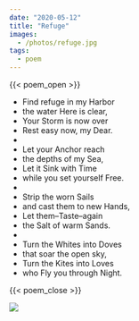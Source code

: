 ```yaml
---
date: "2020-05-12"
title: "Refuge"
images:
  - /photos/refuge.jpg
tags:
  - poem
---
```

  
{{< poem_open >}}

* Find refuge in my Harbor
* the water Here is clear,
* Your Storm is now over
* Rest easy now, my Dear.
* <br>
* Let your Anchor reach
* the depths of my Sea,
* Let it Sink with Time
* while you set yourself Free.
* <br>
* Strip the worn Sails
* and cast them to new Hands,
* Let them–Taste–again
* the Salt of warm Sands.
* <br>
* Turn the Whites into Doves
* that soar the open sky,
* Turn the Kites into Loves
* who Fly you through Night.

{{< poem_close >}}

![](/photos/refuge.jpg)